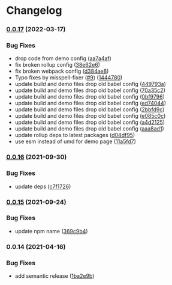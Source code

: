 # Changelog

### [0.0.17](https://www.github.com/donkeyclip/motorcortex-2dcam/compare/v0.0.16...v0.0.17) (2022-03-17)


### Bug Fixes

* drop code from demo config ([aa7a4af](https://www.github.com/donkeyclip/motorcortex-2dcam/commit/aa7a4af79b82d5af10686d00d4f22fc2e7c3310d))
* fix broken rollup config ([38e62e6](https://www.github.com/donkeyclip/motorcortex-2dcam/commit/38e62e65ab0504e7bedee26e9e9b9f7b2094141c))
* fix broken webpack config ([d384ae8](https://www.github.com/donkeyclip/motorcortex-2dcam/commit/d384ae8cbb4353481a1c84397a1af78de356b5ea))
* Typo fixes by misspell-fixer ([#9](https://www.github.com/donkeyclip/motorcortex-2dcam/issues/9)) ([1444780](https://www.github.com/donkeyclip/motorcortex-2dcam/commit/144478048ab2cea39629124a4e6166e2492839aa))
* update build and demo files drop old babel config ([449793a](https://www.github.com/donkeyclip/motorcortex-2dcam/commit/449793aa30e584c8d4b90185d2e2a018110b3392))
* update build and demo files drop old babel config ([70a35c2](https://www.github.com/donkeyclip/motorcortex-2dcam/commit/70a35c2377c19364cb5ac80aba76e59e395aa897))
* update build and demo files drop old babel config ([0bf9796](https://www.github.com/donkeyclip/motorcortex-2dcam/commit/0bf979620e4970c4f840ed6250a096328c1d2180))
* update build and demo files drop old babel config ([ed74044](https://www.github.com/donkeyclip/motorcortex-2dcam/commit/ed740445217481a39e827b38584797e22dda994e))
* update build and demo files drop old babel config ([2bbfd9c](https://www.github.com/donkeyclip/motorcortex-2dcam/commit/2bbfd9c4458aa8d823ac5cc804cf8d02de82370e))
* update build and demo files drop old babel config ([e085c0c](https://www.github.com/donkeyclip/motorcortex-2dcam/commit/e085c0ce029c9d478d88ef11e4566c962d2cc750))
* update build and demo files drop old babel config ([a4d2125](https://www.github.com/donkeyclip/motorcortex-2dcam/commit/a4d212584e1ae2ad47426110281cc357a02efb95))
* update build and demo files drop old babel config ([aaa8ad1](https://www.github.com/donkeyclip/motorcortex-2dcam/commit/aaa8ad111fdef140b066d3698d446c096f9d63f3))
* update rollup deps to latest packages ([d04df95](https://www.github.com/donkeyclip/motorcortex-2dcam/commit/d04df9502926a1a60c15c0503c48a716deec41ea))
* use esm instead of umd for demo page ([11a5fd7](https://www.github.com/donkeyclip/motorcortex-2dcam/commit/11a5fd7390ea6b4f237b329ee4eb9cdcb29a744c))

### [0.0.16](https://www.github.com/donkeyclip/motorcortex-2dcam/compare/v0.0.15...v0.0.16) (2021-09-30)


### Bug Fixes

* update deps ([c7f1726](https://www.github.com/donkeyclip/motorcortex-2dcam/commit/c7f17261f56ee2877cd452ebfb692c4ccac8906a))

### [0.0.15](https://www.github.com/donkeyclip/motorcortex-2dcam/compare/v0.0.14...v0.0.15) (2021-09-24)


### Bug Fixes

* update npm name ([369c9b4](https://www.github.com/donkeyclip/motorcortex-2dcam/commit/369c9b48a8c2b2fdcc85d1198225954064557825))

### 0.0.14 (2021-04-16)


### Bug Fixes

* add semantic release ([1ba2e9b](https://www.github.com/kissmybutton/motorcortex-2dcam/commit/1ba2e9bd512422622fecf2a79cdf50d8a66c6c1e))
